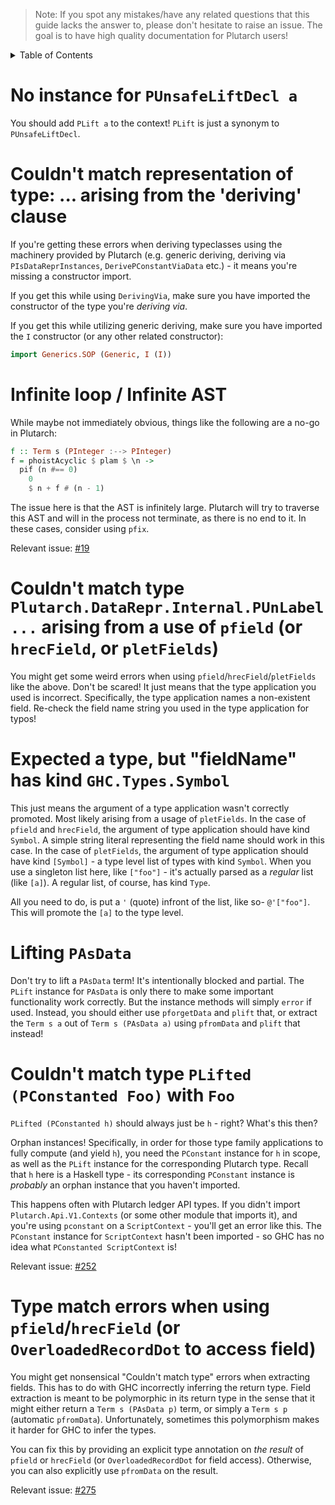 > Note: If you spot any mistakes/have any related questions that this guide lacks the answer to, please don't hesitate to raise an issue. The goal is to have high quality documentation for Plutarch users!

<details>
<summary> Table of Contents </summary>

- [No instance for `PUnsafeLiftDecl a`](#no-instance-for-punsafeliftdecl-a)
- [Couldn't match representation of type: ... arising from the 'deriving' clause](#couldnt-match-representation-of-type--arising-from-the-deriving-clause)
- [Infinite loop / Infinite AST](#infinite-loop--infinite-ast)
- [Couldn't match type `Plutarch.DataRepr.Internal.PUnLabel ...` arising from a use of `pfield` (or `hrecField`, or `pletFields`)](#couldnt-match-type-plutarchdatareprinternalpunlabel--arising-from-a-use-of-pfield-or-hrecfield-or-pletfields)
- [Expected a type, but "fieldName" has kind `GHC.Types.Symbol`](#expected-a-type-but-fieldname-has-kind-ghctypessymbol)
- [Lifting `PAsData`](#lifting-pasdata)
- [Couldn't match type `PLifted (PConstanted Foo)` with `Foo`](#couldnt-match-type-plifted-pconstanted-foo-with-foo)
- [Type match errors when using `pfield`/`hrecField` (or `OverloadedRecordDot` to access field)](#type-match-errors-when-using-pfieldhrecfield-or-overloadedrecorddot-to-access-field)

</details>

# No instance for `PUnsafeLiftDecl a`

You should add `PLift a` to the context! `PLift` is just a synonym to `PUnsafeLiftDecl`.

# Couldn't match representation of type: ... arising from the 'deriving' clause

If you're getting these errors when deriving typeclasses using the machinery provided by Plutarch (e.g. generic deriving, deriving via `PIsDataReprInstances`, `DerivePConstantViaData` etc.) - it means you're missing a constructor import.

If you get this while using `DerivingVia`, make sure you have imported the constructor of the type you're _deriving via_.

If you get this while utilizing generic deriving, make sure you have imported the `I` constructor (or any other related constructor):

```hs
import Generics.SOP (Generic, I (I))
```

# Infinite loop / Infinite AST

While maybe not immediately obvious, things like the following are a no-go in Plutarch:

```haskell
f :: Term s (PInteger :--> PInteger)
f = phoistAcyclic $ plam $ \n ->
  pif (n #== 0)
    0
    $ n + f # (n - 1)
```

The issue here is that the AST is infinitely large. Plutarch will try to traverse this AST and will in the process not terminate, as there is no end to it. In these cases, consider using `pfix`.

Relevant issue: [\#19](https://github.com/Plutonomicon/plutarch/issues/19)

# Couldn't match type `Plutarch.DataRepr.Internal.PUnLabel ...` arising from a use of `pfield` (or `hrecField`, or `pletFields`)

You might get some weird errors when using `pfield`/`hrecField`/`pletFields` like the above. Don't be scared! It just means that the type application you used is incorrect. Specifically, the type application names a non-existent field. Re-check the field name string you used in the type application for typos!

# Expected a type, but "fieldName" has kind `GHC.Types.Symbol`

This just means the argument of a type application wasn't correctly promoted. Most likely arising from a usage of `pletFields`. In the case of `pfield` and `hrecField`, the argument of type application should have kind `Symbol`. A simple string literal representing the field name should work in this case. In the case of `pletFields`, the argument of type application should have kind `[Symbol]` - a type level list of types with kind `Symbol`. When you use a singleton list here, like `["foo"]` - it's actually parsed as a _regular_ list (like `[a]`). A regular list, of course, has kind `Type`.

All you need to do, is put a `'` (quote) infront of the list, like so- `@'["foo"]`. This will promote the `[a]` to the type level.

# Lifting `PAsData`

Don't try to lift a `PAsData` term! It's intentionally blocked and partial. The `PLift` instance for `PAsData` is only there to make some important functionality work correctly. But the instance methods will simply `error` if used. Instead, you should either use `pforgetData` and `plift` that, or extract the `Term s a` out of `Term s (PAsData a)` using `pfromData` and `plift` that instead!

# Couldn't match type `PLifted (PConstanted Foo)` with `Foo`

`PLifted (PConstanted h)` should always just be `h` - right? What's this then?

Orphan instances! Specifically, in order for those type family applications to fully compute (and yield `h`), you need the `PConstant` instance for `h` in scope, as well as the `PLift` instance for the corresponding Plutarch type. Recall that `h` here is a Haskell type - its corresponding `PConstant` instance is _probably_ an orphan instance that you haven't imported.

This happens often with Plutarch ledger API types. If you didn't import `Plutarch.Api.V1.Contexts` (or some other module that imports it), and you're using `pconstant` on a `ScriptContext` - you'll get an error like this. The `PConstant` instance for `ScriptContext` hasn't been imported - so GHC has no idea what `PConstanted ScriptContext` is!

Relevant issue: [\#252](https://github.com/Plutonomicon/plutarch/issues/252)

# Type match errors when using `pfield`/`hrecField` (or `OverloadedRecordDot` to access field)

You might get nonsensical "Couldn't match type" errors when extracting fields. This has to do with GHC incorrectly inferring the return type. Field extraction is meant to be polymorphic in its return type in the sense that it might either return a `Term s (PAsData p)` term, or simply a `Term s p` (automatic `pfromData`). Unfortunately, sometimes this polymorphism makes it harder for GHC to infer the types.

You can fix this by providing an explicit type annotation on _the result_ of `pfield` or `hrecField` (or `OverloadedRecordDot` for field access). Otherwise, you can also explicitly use `pfromData` on the result.

Relevant issue: [\#275](https://github.com/Plutonomicon/plutarch/issues/275)
